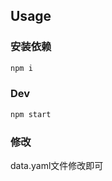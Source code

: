 ## Usage

### 安装依赖

```javascript
npm i
```

### Dev

```javascript
npm start
```
### 修改

data.yaml文件修改即可
